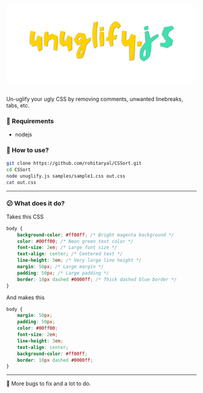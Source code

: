<p align="center"><img src="./samples/banner.png" style="border-radius:20px"><p>

<br>
Un-uglify your ugly CSS by removing comments, unwanted linebreaks, tabs, etc. 

### 📁 Requirements
- nodejs

### 🍭 How to use?
```bash
git clone https://github.com/rohitaryal/CSSort.git
cd CSSort
node unuglify.js samples/sample1.css out.css
cat out.css
```
---
### 😕 What does it do?

Takes this CSS
```css
body {
    background-color: #ff00ff; /* Bright magenta background */
    color: #00ff00; /* Neon green text color */
    font-size: 2em; /* Large font size */
    text-align: center; /* Centered text */
    line-height: 3em; /* Very large line height */
    margin: 50px; /* Large margin */
    padding: 50px; /* Large padding */
    border: 10px dashed #0000ff; /* Thick dashed blue border */
}
```

And makes this
```css
body {
    margin: 50px;
    padding: 50px;
    color: #00ff00;
    font-size: 2em;
    line-height: 3em;
    text-align: center;
    background-color: #ff00ff;
    border: 10px dashed #0000ff;
}
```
---

🎅 More bugs to fix and a lot to do.